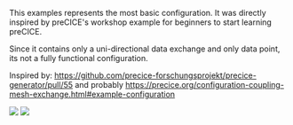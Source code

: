 This examples represents the most basic configuration. It was directly inspired by preCICE's workshop example for beginners to start learning preCICE.

Since it contains only a uni-directional data exchange and only data point, its not a fully functional configuration.

Inspired by: https://github.com/precice-forschungsprojekt/precice-generator/pull/55 and probably https://precice.org/configuration-coupling-mesh-exchange.html#example-configuration

![](config_graph.png)
![](vis.png)
